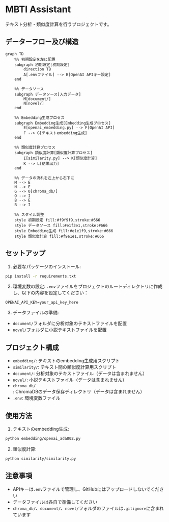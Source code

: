# MBTI Assistant

テキスト分析・類似度計算を行うプロジェクトです。

## データーフロー及び構造

```mermaid
graph TD
    %% 初期設定を左に配置
    subgraph 初期設定[初期設定]
        direction TB
        A[.envファイル] --> B[OpenAI APIキー設定]
    end

    %% データソース
    subgraph データソース[入力データ]
        M[document/]
        N[novel/]
    end

    %% Embedding生成プロセス
    subgraph Embedding生成[Embedding生成プロセス]
        E[openai_embedding.py] --> F[OpenAI API]
        F --> G[テキストembedding生成]
    end

    %% 類似度計算プロセス
    subgraph 類似度計算[類似度計算プロセス]
        I[similarity.py] --> K[類似度計算]
        K --> L[結果出力]
    end

    %% データの流れを左上から右下に
    M --> E
    N --> E
    G --> O[chroma_db/]
    O --> I
    B --> E
    B --> I

    %% スタイル調整
    style 初期設定 fill:#f9f9f9,stroke:#666
    style データソース fill:#e1f3e1,stroke:#666
    style Embedding生成 fill:#e1e1f9,stroke:#666
    style 類似度計算 fill:#f9e1e1,stroke:#666
```

## セットアップ

1. 必要なパッケージのインストール:
```bash
pip install -r requirements.txt
```

2. 環境変数の設定:
`.env`ファイルをプロジェクトのルートディレクトリに作成し、以下の内容を設定してください：
```
OPENAI_API_KEY=your_api_key_here
```

3. データファイルの準備:
- `document/`フォルダに分析対象のテキストファイルを配置
- `novel/`フォルダに小説テキストファイルを配置

## プロジェクト構成

- `embedding/`: テキストのembedding生成用スクリプト
- `similarity/`: テキスト間の類似度計算用スクリプト
- `document/`: 分析対象のテキストファイル（データは含まれません）
- `novel/`: 小説テキストファイル（データは含まれません）
- `chroma_db/`: ChromaDBのデータ保存ディレクトリ（データは含まれません）
- `.env`: 環境変数ファイル

## 使用方法

1. テキストのembedding生成:
```bash
python embedding/openai_ada002.py
```

2. 類似度計算:
```bash
python similarity/similarity.py
```

## 注意事項

- APIキーは`.env`ファイルで管理し、GitHubにはアップロードしないでください
- データファイルは各自で準備してください
- `chroma_db/`、`document/`、`novel/`フォルダのファイルは`.gitignore`に含まれています
